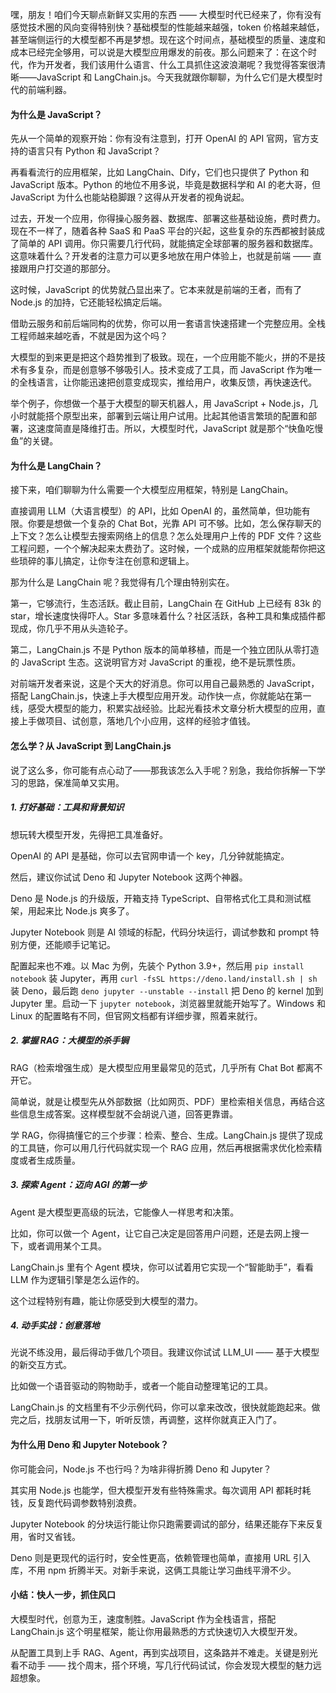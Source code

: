 嘿，朋友！咱们今天聊点新鲜又实用的东西 —— 大模型时代已经来了，你有没有感觉技术圈的风向变得特别快？基础模型的性能越来越强，token 价格越来越低，甚至端侧运行的大模型都不再是梦想。现在这个时间点，基础模型的质量、速度和成本已经完全够用，可以说是大模型应用爆发的前夜。那么问题来了：在这个时代，作为开发者，我们该用什么语言、什么工具抓住这波浪潮呢？我觉得答案很清晰——JavaScript 和 LangChain.js。今天我就跟你聊聊，为什么它们是大模型时代的前端利器。

#### 为什么是 JavaScript？

先从一个简单的观察开始：你有没有注意到，打开 OpenAI 的 API 官网，官方支持的语言只有 Python 和 JavaScript？

再看看流行的应用框架，比如 LangChain、Dify，它们也只提供了 Python 和 JavaScript 版本。Python 的地位不用多说，毕竟是数据科学和 AI 的老大哥，但 JavaScript 为什么也能站稳脚跟？这得从开发者的视角说起。

过去，开发一个应用，你得操心服务器、数据库、部署这些基础设施，费时费力。现在不一样了，随着各种 SaaS 和 PaaS 平台的兴起，这些复杂的东西都被封装成了简单的 API 调用。你只需要几行代码，就能搞定全球部署的服务器和数据库。这意味着什么？开发者的注意力可以更多地放在用户体验上，也就是前端 —— 直接跟用户打交道的那部分。

这时候，JavaScript 的优势就凸显出来了。它本来就是前端的王者，而有了 Node.js 的加持，它还能轻松搞定后端。

借助云服务和前后端同构的优势，你可以用一套语言快速搭建一个完整应用。全栈工程师越来越吃香，不就是因为这个吗？

大模型的到来更是把这个趋势推到了极致。现在，一个应用能不能火，拼的不是技术有多复杂，而是创意够不够吸引人。技术变成了工具，而 JavaScript 作为唯一的全栈语言，让你能迅速把创意变成现实，推给用户，收集反馈，再快速迭代。

举个例子，你想做一个基于大模型的聊天机器人，用 JavaScript + Node.js，几小时就能搭个原型出来，部署到云端让用户试用。比起其他语言繁琐的配置和部署，这速度简直是降维打击。所以，大模型时代，JavaScript 就是那个“快鱼吃慢鱼”的关键。



#### 为什么是 LangChain？

接下来，咱们聊聊为什么需要一个大模型应用框架，特别是 LangChain。

直接调用 LLM（大语言模型）的 API，比如 OpenAI 的，虽然简单，但功能有限。你要是想做一个复杂的 Chat Bot，光靠 API 可不够。比如，怎么保存聊天的上下文？怎么让模型去搜索网络上的信息？怎么处理用户上传的 PDF 文件？这些工程问题，一个个解决起来太费劲了。这时候，一个成熟的应用框架就能帮你把这些琐碎的事儿搞定，让你专注在创意和逻辑上。

那为什么是 LangChain 呢？我觉得有几个理由特别实在。

第一，它够流行，生态活跃。截止目前，LangChain 在 GitHub 上已经有 83k 的 star，增长速度快得吓人。Star 多意味着什么？社区活跃，各种工具和集成插件都现成，你几乎不用从头造轮子。

第二，LangChain.js 不是 Python 版本的简单移植，而是一个独立团队从零打造的 JavaScript 生态。这说明官方对 JavaScript 的重视，绝不是玩票性质。

对前端开发者来说，这是个天大的好消息。你可以用自己最熟悉的 JavaScript，搭配 LangChain.js，快速上手大模型应用开发。动作快一点，你就能站在第一线，感受大模型的能力，积累实战经验。比起光看技术文章分析大模型的应用，直接上手做项目、试创意，落地几个小应用，这样的经验才值钱。



#### 怎么学？从 JavaScript 到 LangChain.js

说了这么多，你可能有点心动了——那我该怎么入手呢？别急，我给你拆解一下学习的思路，保准简单又实用。

##### 1. 打好基础：工具和背景知识
想玩转大模型开发，先得把工具准备好。

OpenAI 的 API 是基础，你可以去官网申请一个 key，几分钟就能搞定。

然后，建议你试试 Deno 和 Jupyter Notebook 这两个神器。

Deno 是 Node.js 的升级版，开箱支持 TypeScript、自带格式化工具和测试框架，用起来比 Node.js 爽多了。

Jupyter Notebook 则是 AI 领域的标配，代码分块运行，调试参数和 prompt 特别方便，还能顺手记笔记。

配置起来也不难。以 Mac 为例，先装个 Python 3.9+，然后用 `pip install notebook` 装 Jupyter，再用 `curl -fsSL https://deno.land/install.sh | sh` 装 Deno，最后跑 `deno jupyter --unstable --install` 把 Deno 的 kernel 加到 Jupyter 里。启动一下 `jupyter notebook`，浏览器里就能开始写了。Windows 和 Linux 的配置略有不同，但官网文档都有详细步骤，照着来就行。

##### 2. 掌握 RAG：大模型的杀手锏
RAG（检索增强生成）是大模型应用里最常见的范式，几乎所有 Chat Bot 都离不开它。

简单说，就是让模型先从外部数据（比如网页、PDF）里检索相关信息，再结合这些信息生成答案。这样模型就不会胡说八道，回答更靠谱。

学 RAG，你得搞懂它的三个步骤：检索、整合、生成。LangChain.js 提供了现成的工具链，你可以用几行代码就实现一个 RAG 应用，然后再根据需求优化检索精度或者生成质量。

##### 3. 探索 Agent：迈向 AGI 的第一步
Agent 是大模型更高级的玩法，它能像人一样思考和决策。

比如，你可以做一个 Agent，让它自己决定是回答用户问题，还是去网上搜一下，或者调用某个工具。

LangChain.js 里有个 Agent 模块，你可以试着用它实现一个“智能助手”，看看 LLM 作为逻辑引擎是怎么运作的。

这个过程特别有趣，能让你感受到大模型的潜力。

##### 4. 动手实战：创意落地
光说不练没用，最后得动手做几个项目。我建议你试试 LLM_UI —— 基于大模型的新交互方式。

比如做一个语音驱动的购物助手，或者一个能自动整理笔记的工具。

LangChain.js 的文档里有不少示例代码，你可以拿来改改，很快就能跑起来。做完之后，找朋友试用一下，听听反馈，再调整，这样你就真正入门了。



#### 为什么用 Deno 和 Jupyter Notebook？

你可能会问，Node.js 不也行吗？为啥非得折腾 Deno 和 Jupyter？

其实用 Node.js 也能学，但大模型开发有些特殊需求。每次调用 API 都耗时耗钱，反复跑代码调参数特别浪费。

Jupyter Notebook 的分块运行能让你只跑需要调试的部分，结果还能存下来反复用，省时又省钱。

Deno 则是更现代的运行时，安全性更高，依赖管理也简单，直接用 URL 引入库，不用 npm 折腾半天。对新手来说，这俩工具能让学习曲线平滑不少。



#### 小结：快人一步，抓住风口

大模型时代，创意为王，速度制胜。JavaScript 作为全栈语言，搭配 LangChain.js 这个明星框架，能让你用最熟悉的方式快速切入大模型开发。

从配置工具到上手 RAG、Agent，再到实战项目，这条路并不难走。关键是别光看不动手 —— 找个周末，搭个环境，写几行代码试试，你会发现大模型的魅力远超想象。